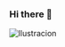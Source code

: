 ### Hi there 👋

![Ilustracion](https://img.freepik.com/vector-gratis/pequenos-desarrolladores-que-programan-sitio-web-ilustracion-vector-plano-plataforma-internet-programadores-dibujos-animados-cerca-pantalla-codigo-abierto-o-script-desarrollo-software-concepto-tecnologia-digital_74855-10168.jpg)
<!--
**UnCompaDev/UnCompaDev** is a ✨ _special_ ✨ repository because its `README.md` (this file) appears on your GitHub profile.

Here are some ideas to get you started:

- 🔭 I’m currently working on ...
- 🌱 I’m currently learning ...
- 👯 I’m looking to collaborate on ...
- 🤔 I’m looking for help with ...
- 💬 Ask me about ...
- 📫 How to reach me: ...
- 😄 Pronouns: ...
- ⚡ Fun fact: ...
-->
